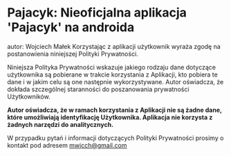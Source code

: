 # Pajacyk: Nieoficjalna aplikacja 'Pajacyk' na androida
autor: Wojciech Małek 
Korzystając z aplikacji użytkownik wyraża zgodę na postanowienia niniejszej Polityki Prywatności.

Niniejsza Polityka Prywatności wskazuje jakiego rodzaju dane dotyczące użytkownika są pobierane w trakcie korzystania z Aplikacji, kto pobiera te dane i w jakim celu są one następnie wykorzystywane. Autor oświadcza, że dokłada szczególnej staranności do poszanowania prywatności Użytkowników.

**Autor oświadcza, że w ramach korzystania z Aplikacji nie są żadne dane, które umożliwiają identyfikację Użytkownika. 
Aplikacja nie korzysta z żadnych narzędzi do analitycznych.**

W przypadku pytań i informacji dotyczących Polityki Prywatności prosimy o kontakt pod adresem mwjcch@gmail.com
